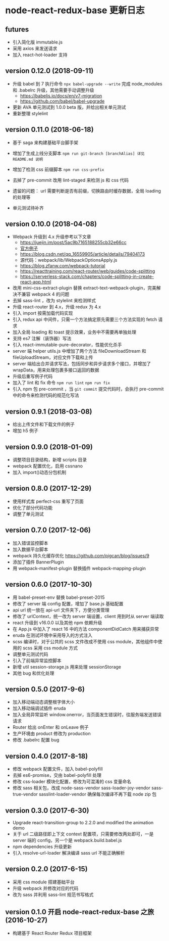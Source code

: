 # node-react-redux-base 更新日志

## futures

- 引入简化版 immutable.js
- 采用 axios 来发送请求
- 加入 react-hot-loader 支持

## version 0.12.0 (2018-09-11)

- 升级 babel 到 7
  执行命令 `npx babel-upgrade --write` 完成 node_modules 和 .babelrc 升级，其他需要手动调整升级
  - https://babeljs.io/docs/en/v7-migration
  - https://github.com/babel/babel-upgrade
- 更新 AVA 单元测试到 1.0.0 beta 版，并给出相关单元测试
- 重新整理 stylelint

## version 0.11.0 (2018-06-18)

- 基于 saga 来构建基础平台脚手架
- 增加了生成上线分支脚本 `npm run git-branch [branchAlias] 详见 README.md 说明`
- 增加了检测 css 前缀脚本 `npm run css-prefix`
- 去掉了 pre-commit 改用 lint-staged 来检测 js 和 css 代码

- 遗留的问题： url 需要判断是否有前缀，切换路由时缓存数据，全局 loading 的处理等
- 单元测试待补齐

## version 0.10.0 (2018-04-08)

- Webpack 升级到 4.x 升级参考以下文章
  - https://juejin.im/post/5ac9b7165188255cb32e66cc
  - [官方例子](https://github.com/webpack/webpack/tree/master/examples)
  - https://blog.csdn.net/qq_16559905/article/details/79404173
  - 源代码：webpack/lib/WebpackOptionsApply.js
  - https://blog.zfanw.com/webpack-tutorial
  - https://reacttraining.com/react-router/web/guides/code-splitting
  - https://serverless-stack.com/chapters/code-splitting-in-create-react-app.html
- 改用 mini-css-extract-plugin 替换 extract-text-webpack-plugin，完美解决不兼容 webpack 4 的问题
- 去掉 sass-lint ，改为 stylelint 来检测样式
- 升级 react-router 到 4.x，升级 redux 为 4.x
- 引入 import 按需加载代码实现
- 引入 redux api 中间件，只需一个方法搞定原先需要三个方法实现的 fetch 请求
- 加入全局 loading 和 toast 提示效果，业务中不需要再单独处理
- 支持 es7 注解（装饰器）写法
- 引入 react-immutable-pure-decorator，性能优化杀手
- server 端 helper utils.js 中增加了两个方法 fileDownloadStream 和 fileUploadStream，对应文件下载和上传
- server 端给出合并请求写法，包括同步和异步请求多个接口，并增加了 wrapData，用来处理包裹多接口返回的数据
- 升级后重写例子代码
- 加入了 lint 和 fix 命令 `npm run lint` `npm run fix`
- 引入 npm 包 pre-commit ，当 `git commit` 提交代码时，会执行 pre-commit 中的命令来检测代码的规范化写法

## version 0.9.1 (2018-03-08)

- 给出上传文件和下载文件的例子
- 增加 h5 例子

## version 0.9.0 (2018-01-09)

- 调整项目目录结构，新增 scripts 目录
- webpack 配置优化，启用 cssnano
- 加入 import()动态分包机制

## version 0.8.0 (2017-12-29)

- 使用样式库 perfect-css 重写了页面
- 优化了部分代码功能
- 调整了单元测试

## version 0.7.0 (2017-12-06)

- 加入错误监控脚本
- 加入数据平台脚本
- webpack 持久化缓存优化 https://github.com/pigcan/blog/issues/9
- 添加了插件 BannerPlugin
- 用 webpack-manifest-plugin 替换插件 webpack-mapping-plugin

## version 0.6.0 (2017-10-30)

- 用 babel-preset-env 替换 babel-preset-2015
- 修改了 server 端 config 配置，增加了 base.js 基础配置
- api url 统一放在 api-url 文件夹下，方便分类管理
- 修改了 urlContext，统一改为 server 端设置，client 用到时从 server 端读取
- react 升级到 v16.0.0 以及其他 npm 依赖升级
- 在 App.js 中加入了 react 16 中的方法 componentDidCatch 用来捕获异常
- eruda 在测试环境中采用导入的方式注入
- scss 编译时，对于公共的 scss 文件改成不使用 css module，其他组件中使用的 scss 采用 css module 方式
- 调整单元测试代码
- 引入了前端异常监控脚本
- 新增 util session-storage.js 用来处理 sessionStorage
- 其他 bug 和优化处理

## version 0.5.0 (2017-9-6)

- 加入移动端动态调整根字体大小
- 加入移动端调试插件 eruda
- 加入全局异常监听 window.onerror，当页面发生错误时，往服务端发送错误请求
- Router 给出 onEnter 和 onLeave 例子
- 生产环境由 product 修改为 production
- 修改 .babelrc 配置 bug

## version 0.4.0 (2017-8-18)

- 修改 webpack 配置文件，加入 babel-polyfill
- 去掉 es6-promise，交由 babel-polyfill 处理
- 修改 css-loader 模块化配置，修改为可混淆的 css 变量命名
- 修改 sass 相关包，改成 node-sass-vendor sass-loader-joy-vendor sass-true-vendor sasslint-loader-vendor
  确保每次编译不再下载 node zip 包

## version 0.3.0 (2017-6-30)

- Upgrade react-transition-group to 2.2.0 and modified the animation demo
- 关于 url 二级路径即上下文 context 配置项，只需要修改两处即可，一是 server 端的 config，另一个是 webpack.build.babel.js
- npm dependencies 升级更新
- 引入 resolve-url-loader 解决编译 sass url 不能正确解析

## version 0.2.0 (2017-6-15)

- 采用 css module 搭建基础平台
- 升级 webpack 并修改对应的代码
- 改为 sass 并利用 sass-lint 规范书写格式

## version 0.1.0 开启 node-react-redux-base 之旅 (2016-10-27)

- 构建基于 React Router Redux 项目框架
